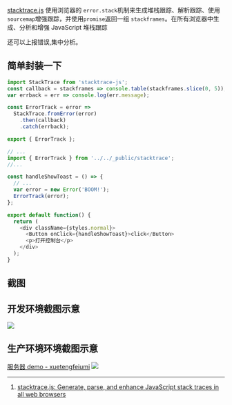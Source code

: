 [stacktrace.js](https://github.com/stacktracejs/stacktrace.js) 使用浏览器的 `error.stack`机制来生成堆栈跟踪、解析跟踪、使用`sourcemap`增强跟踪，并使用`promise`返回一组 `stackframes`。在所有浏览器中生成、分析和增强 JavaScript 堆栈跟踪

还可以上报错误,集中分析。

## 简单封装一下

```javascript
import StackTrace from 'stacktrace-js';
const callback = stackframes => console.table(stackframes.slice(0, 5));
var errback = err => console.log(err.message);

const ErrorTrack = error =>
  StackTrace.fromError(error)
    .then(callback)
    .catch(errback);

export { ErrorTrack };
```

```javascript
// ...
import { ErrorTrack } from '../../_public/stacktrace';
//...

const handleShowToast = () => {
  // ...
  var error = new Error('BOOM!');
  ErrorTrack(error);
};

export default function() {
  return (
    <div className={styles.normal}>
      <Button onClick={handleShowToast}>click</Button>
      <p>打开控制台</p>
    </div>
  );
}
```

## 截图

## 开发环境截图示意

<img src='https://loremxuetengfei.oss-cn-beijing.aliyuncs.com/track-1-1557304363.jpg'/>

## 生产环境环境截图示意

[服务器 demo - xuetengfeiumi](http://106.12.98.175/#/notyf)
<img src='https://loremxuetengfei.oss-cn-beijing.aliyuncs.com/track-2-1557304363.jpg'/>

---

1. [stacktrace.js: Generate, parse, and enhance JavaScript stack traces in all web browsers](https://github.com/stacktracejs/stacktrace.js)

